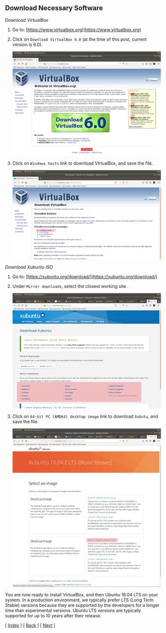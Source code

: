 ## Download Necessary Software

*Download VirtualBox*

1. Go to: [https://www.virtualbox.org](https://www.virtualbox.org)

2. Click on `Download VirtualBox 6.0` (at the time of this post, current version is 6.0).

    ![VirtualBox Home Page](assets/01-01_homepage_virtualbox.png)

3. Click on `Windows hosts` link to download VirtualBox, and save the file.

    ![VirtualBox Download Link](assets/01-02_download_virtualbox.png)

*Download Xubuntu ISO*

1. Go to: [https://xubuntu.org/download/](https://xubuntu.org/download/)

2. Under `Mirror downloads`, select the closest working site.

    ![Xubuntu Mirror Site](assets/01-03_download_xubuntu_mirrors.png)

3. Click on `64-bit PC (AMD64) desktop image` link to download `Xubutu`, and save the file.

    ![Xubuntu Mirror Site](assets/01-04_download_xubuntu_iso.png)

You are now ready to install VirtualBox, and then Ubuntu 18.04 LTS on your system. In a production environment, we typically prefer LTS (Long Term Stable) versions because they are supported by the developers for a longer time than experimental versions. Ubuntu LTS versions are typically supported for up to 10 years after their release.


[ [Index](./README.md) ] [ [Back](./00_linux_introduction.md) ] [ [Next](./02_install_virtualbox.md) ]